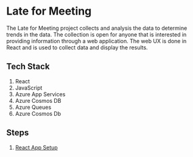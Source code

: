 # Late for Meeting

The Late for Meeting project collects and analysis the data to determine trends in the data. The collection is open for anyone that is interested in providing information through a web application. The web UX is done in React and is used to collect data and display the results.

## Tech Stack

1. React
2. JavaScript
3. Azure App Services
4. Azure Cosmos DB
5. Azure Queues
6. Azure Cosmos Db

## Steps

1. [React App Setup](ReactSetup.md)

